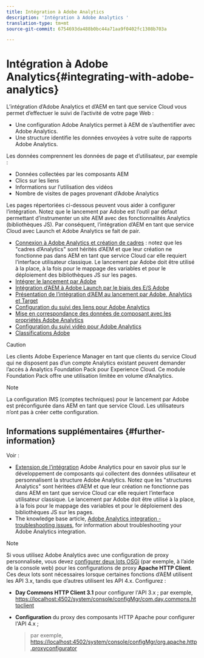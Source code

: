 ```yaml
---
title: Intégration à Adobe Analytics
description: 'Intégration à Adobe Analytics '
translation-type: tm+mt
source-git-commit: 6754693da488b0bc44a71aa9f0402fc1308b703a

---
```



# Intégration à Adobe Analytics{#integrating-with-adobe-analytics}

L’intégration d’Adobe Analytics et d’AEM en tant que service Cloud vous permet d’effectuer le suivi de l’activité de votre page Web :

* Une configuration Adobe Analytics permet à AEM de s’authentifier avec Adobe Analytics.
* Une structure identifie les données envoyées à votre suite de rapports Adobe Analytics.

Les données comprennent les données de page et d’utilisateur, par exemple :

* Données collectées par les composants AEM
* Clics sur les liens
* Informations sur l’utilisation des vidéos
* Nombre de visites de pages provenant d’Adobe Analytics

Les pages répertoriées ci-dessous peuvent vous aider à configurer l’intégration. Notez que le lancement par Adobe est l’outil par défaut permettant d’instrumenter un site AEM avec des fonctionnalités Analytics (bibliothèques JS). Par conséquent, l’intégration d’AEM en tant que service Cloud avec Launch et Adobe Analytics se fait de pair.

* [Connexion à Adobe Analytics et création de cadres](https://docs.adobe.com/content/help/en/experience-manager-65/administering/integration/adobeanalytics-connect.html) : notez que les &quot;cadres d’Analytics&quot; sont hérités d’AEM et que leur création ne fonctionne pas dans AEM en tant que service Cloud car elle requiert l’interface utilisateur classique. Le lancement par Adobe doit être utilisé à la place, à la fois pour le mappage des variables et pour le déploiement des bibliothèques JS sur les pages.
* [Intégrer le lancement par Adobe](https://docs.adobe.com/content/help/en/experience-manager-learn/sites/integrations/adobe-launch-integration-tutorial-understand.html)
* [Intégration d’AEM à Adobe Launch par le biais des E/S Adobe](https://helpx.adobe.com/experience-manager/using/aem_launch_adobeio_integration.html)
* [Présentation de l’intégration d’AEM au lancement par Adobe, Analytics et Target](https://helpx.adobe.com/experience-manager/kt/integration/using/aem-launch-integration-tutorial-understand.html)
* [Configuration du suivi des liens pour Adobe Analytics](https://docs.adobe.com/content/help/en/experience-manager-65/administering/integration/adobeanalytics-link.html)
* [Mise en correspondance des données de composant avec les propriétés Adobe Analytics](https://docs.adobe.com/content/help/en/experience-manager-65/administering/integration/adobeanalytics-mapping.html)
* [Configuration du suivi vidéo pour Adobe Analytics](https://docs.adobe.com/content/help/en/experience-manager-65/administering/integration/adobeanalytics-video.html)
* [Classifications Adobe](https://docs.adobe.com/content/help/en/experience-manager-65/administering/integration/adobeanalytics-classifications.html)

>[!CAUTION]
>
>Les clients Adobe Experience Manager en tant que clients du service Cloud qui ne disposent pas d’un compte Analytics existant peuvent demander l’accès à Analytics Foundation Pack pour Experience Cloud.  Ce module Foundation Pack offre une utilisation limitée en volume d’Analytics.

>[!NOTE]
>
>La configuration IMS (comptes techniques) pour le lancement par Adobe est préconfigurée dans AEM en tant que service Cloud. Les utilisateurs n’ont pas à créer cette configuration.

## Informations supplémentaires {#further-information}

Voir :

* [Extension de l’intégration](https://docs.adobe.com/content/help/en/experience-manager-65/developing/extending-aem/extending-analytics/extending-analytics.html) Adobe Analytics pour en savoir plus sur le développement de composants qui collectent des données utilisateur et personnalisent la structure Adobe Analytics. Notez que les &quot;structures Analytics&quot; sont héritées d’AEM et que leur création ne fonctionne pas dans AEM en tant que service Cloud car elle requiert l’interface utilisateur classique. Le lancement par Adobe doit être utilisé à la place, à la fois pour le mappage des variables et pour le déploiement des bibliothèques JS sur les pages.
* The knowledge base article, [Adobe Analytics integration - troubleshooting issues](https://helpx.adobe.com/experience-manager/kb/sitecatalystintegrationtroubleshooting.html), for information about troubleshooting your Adobe Analytics integration.

>[!NOTE]
>
>Si vous utilisez Adobe Analytics avec une configuration de proxy personnalisée, vous devez [configurer deux lots OSGi](https://docs.adobe.com/content/help/en/experience-manager-65/deploying/configuring/configuring-osgi.html) (par exemple, à l’aide de la console web) pour les configurations de proxy **Apache HTTP Client**. Ces deux lots sont nécessaires lorsque certaines fonctions d’AEM utilisent les API 3.x, tandis que d’autres utilisent les API 4.x. Configurez :
>
>* **Day Commons HTTP Client 3.1** pour configurer l&#39;API 3.x ;
   >  par exemple, [https://localhost:4502/system/console/configMgr/com.day.commons.httpclient](https://localhost:4502/system/console/configMgr/com.day.commons.httpclient)
   >
   >
* **Configuration** du proxy des composants HTTP Apache pour configurer l&#39;API 4.x ;
   >  par exemple, [https://localhost:4502/system/console/configMgr/org.apache.http.proxyconfigurator](https://localhost:4502/system/console/configMgr/org.apache.http.proxyconfigurator)
>


